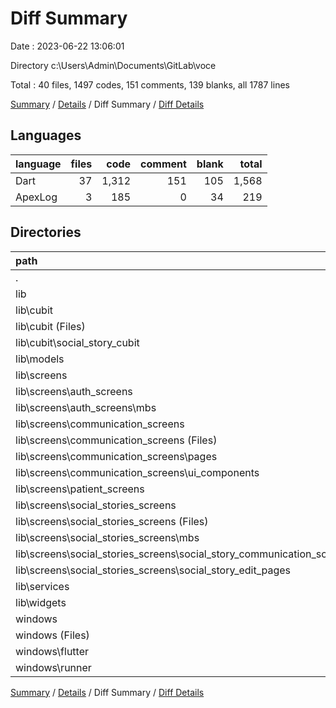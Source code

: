 # Diff Summary

Date : 2023-06-22 13:06:01

Directory c:\\Users\\Admin\\Documents\\GitLab\\voce

Total : 40 files,  1497 codes, 151 comments, 139 blanks, all 1787 lines

[Summary](results.md) / [Details](details.md) / Diff Summary / [Diff Details](diff-details.md)

## Languages
| language | files | code | comment | blank | total |
| :--- | ---: | ---: | ---: | ---: | ---: |
| Dart | 37 | 1,312 | 151 | 105 | 1,568 |
| ApexLog | 3 | 185 | 0 | 34 | 219 |

## Directories
| path | files | code | comment | blank | total |
| :--- | ---: | ---: | ---: | ---: | ---: |
| . | 40 | 1,497 | 151 | 139 | 1,787 |
| lib | 37 | 1,312 | 151 | 105 | 1,568 |
| lib\\cubit | 13 | 387 | -28 | 58 | 417 |
| lib\\cubit (Files) | 10 | 307 | -29 | 46 | 324 |
| lib\\cubit\\social_story_cubit | 3 | 80 | 1 | 12 | 93 |
| lib\\models | 3 | 7 | 1 | 0 | 8 |
| lib\\screens | 17 | 897 | 185 | 40 | 1,122 |
| lib\\screens\\auth_screens | 1 | 3 | 0 | 0 | 3 |
| lib\\screens\\auth_screens\\mbs | 1 | 3 | 0 | 0 | 3 |
| lib\\screens\\communication_screens | 9 | 461 | 130 | 23 | 614 |
| lib\\screens\\communication_screens (Files) | 2 | 61 | 0 | 0 | 61 |
| lib\\screens\\communication_screens\\pages | 4 | 271 | 139 | 19 | 429 |
| lib\\screens\\communication_screens\\ui_components | 3 | 129 | -9 | 4 | 124 |
| lib\\screens\\patient_screens | 1 | -1 | 0 | 0 | -1 |
| lib\\screens\\social_stories_screens | 6 | 434 | 55 | 17 | 506 |
| lib\\screens\\social_stories_screens (Files) | 1 | 23 | 1 | 1 | 25 |
| lib\\screens\\social_stories_screens\\mbs | 1 | 195 | 1 | 8 | 204 |
| lib\\screens\\social_stories_screens\\social_story_communication_screens | 3 | 237 | 31 | 8 | 276 |
| lib\\screens\\social_stories_screens\\social_story_edit_pages | 1 | -21 | 22 | 0 | 1 |
| lib\\services | 1 | 23 | 0 | 7 | 30 |
| lib\\widgets | 3 | -2 | -7 | 0 | -9 |
| windows | 3 | 185 | 0 | 34 | 219 |
| windows (Files) | 1 | 75 | 0 | 21 | 96 |
| windows\\flutter | 1 | 93 | 0 | 11 | 104 |
| windows\\runner | 1 | 17 | 0 | 2 | 19 |

[Summary](results.md) / [Details](details.md) / Diff Summary / [Diff Details](diff-details.md)
